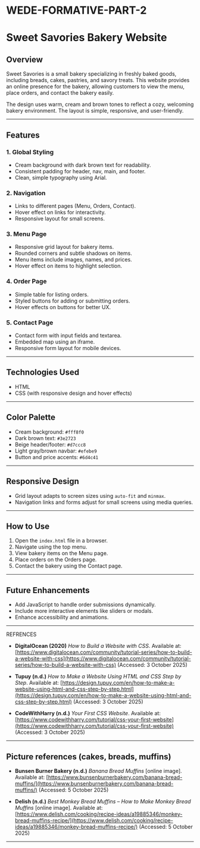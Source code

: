 # WEDE-FORMATIVE-PART-2

# Sweet Savories Bakery Website

## Overview

Sweet Savories is a small bakery specializing in freshly baked goods, including breads, cakes, pastries, and savory treats. This website provides an online presence for the bakery, allowing customers to view the menu, place orders, and contact the bakery easily.

The design uses warm, cream and brown tones to reflect a cozy, welcoming bakery environment. The layout is simple, responsive, and user-friendly.

---

## Features

### 1. Global Styling

* Cream background with dark brown text for readability.
* Consistent padding for header, nav, main, and footer.
* Clean, simple typography using Arial.

### 2. Navigation

* Links to different pages (Menu, Orders, Contact).
* Hover effect on links for interactivity.
* Responsive layout for small screens.

### 3. Menu Page

* Responsive grid layout for bakery items.
* Rounded corners and subtle shadows on items.
* Menu items include images, names, and prices.
* Hover effect on items to highlight selection.

### 4. Order Page

* Simple table for listing orders.
* Styled buttons for adding or submitting orders.
* Hover effects on buttons for better UX.

### 5. Contact Page

* Contact form with input fields and textarea.
* Embedded map using an iframe.
* Responsive form layout for mobile devices.

---

## Technologies Used

* HTML
* CSS (with responsive design and hover effects)

---

## Color Palette

* Cream background: `#fff8f0`
* Dark brown text: `#3e2723`
* Beige header/footer: `#d7ccc8`
* Light gray/brown navbar: `#efebe9`
* Button and price accents: `#6d4c41`

---

## Responsive Design

* Grid layout adapts to screen sizes using `auto-fit` and `minmax`.
* Navigation links and forms adjust for small screens using media queries.

---

## How to Use

1. Open the `index.html` file in a browser.
2. Navigate using the top menu.
3. View bakery items on the Menu page.
4. Place orders on the Orders page.
5. Contact the bakery using the Contact page.

---

## Future Enhancements

* Add JavaScript to handle order submissions dynamically.
* Include more interactive elements like sliders or modals.
* Enhance accessibility and animations.

---
REFRENCES


* **DigitalOcean (2020)**
  *How to Build a Website with CSS*.
  Available at: [https://www.digitalocean.com/community/tutorial-series/how-to-build-a-website-with-css](https://www.digitalocean.com/community/tutorial-series/how-to-build-a-website-with-css)
  (Accessed: 3 October 2025)



* **Tupuy (n.d.)**
  *How to Make a Website Using HTML and CSS Step by Step*.
  Available at: [https://design.tupuy.com/en/how-to-make-a-website-using-html-and-css-step-by-step.html](https://design.tupuy.com/en/how-to-make-a-website-using-html-and-css-step-by-step.html)
  (Accessed: 3 October 2025)

* **CodeWithHarry (n.d.)**
  *Your First CSS Website*.
  Available at: [https://www.codewithharry.com/tutorial/css-your-first-website](https://www.codewithharry.com/tutorial/css-your-first-website)
  (Accessed: 3 October 2025)



---

##  Picture references (cakes, breads, muffins)

* **Bunsen Burner Bakery (n.d.)**
  *Banana Bread Muffins* [online image].
  Available at: [https://www.bunsenburnerbakery.com/banana-bread-muffins/](https://www.bunsenburnerbakery.com/banana-bread-muffins/)
  (Accessed: 5 October 2025)

  

* **Delish (n.d.)**
  *Best Monkey Bread Muffins – How to Make Monkey Bread Muffins* [online image].
  Available at: [https://www.delish.com/cooking/recipe-ideas/a19885346/monkey-bread-muffins-recipe/](https://www.delish.com/cooking/recipe-ideas/a19885346/monkey-bread-muffins-recipe/)
  (Accessed: 5 October 2025)

---

